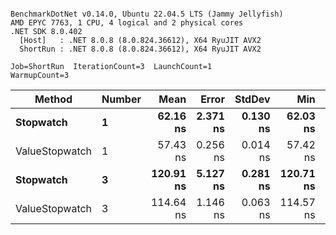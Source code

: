 ```

BenchmarkDotNet v0.14.0, Ubuntu 22.04.5 LTS (Jammy Jellyfish)
AMD EPYC 7763, 1 CPU, 4 logical and 2 physical cores
.NET SDK 8.0.402
  [Host]   : .NET 8.0.8 (8.0.824.36612), X64 RyuJIT AVX2
  ShortRun : .NET 8.0.8 (8.0.824.36612), X64 RyuJIT AVX2

Job=ShortRun  IterationCount=3  LaunchCount=1  
WarmupCount=3  

```
| Method         | Number | Mean      | Error    | StdDev   | Min       | Max       | Gen0   | Allocated |
|--------------- |------- |----------:|---------:|---------:|----------:|----------:|-------:|----------:|
| **Stopwatch**      | **1**      |  **62.16 ns** | **2.371 ns** | **0.130 ns** |  **62.03 ns** |  **62.29 ns** | **0.0005** |      **40 B** |
| ValueStopwatch | 1      |  57.43 ns | 0.256 ns | 0.014 ns |  57.42 ns |  57.45 ns |      - |         - |
| **Stopwatch**      | **3**      | **120.91 ns** | **5.127 ns** | **0.281 ns** | **120.71 ns** | **121.23 ns** | **0.0005** |      **40 B** |
| ValueStopwatch | 3      | 114.64 ns | 1.146 ns | 0.063 ns | 114.57 ns | 114.70 ns |      - |         - |
